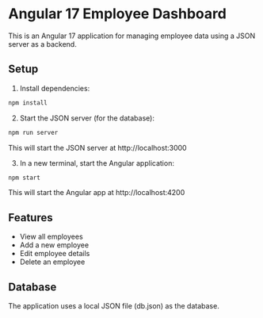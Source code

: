 # Angular 17 Employee Dashboard

This is an Angular 17 application for managing employee data using a JSON server as a backend.

## Setup

1. Install dependencies:
```bash
npm install
```

2. Start the JSON server (for the database):
```bash
npm run server
```
This will start the JSON server at http://localhost:3000

3. In a new terminal, start the Angular application:
```bash
npm start
```
This will start the Angular app at http://localhost:4200

## Features

- View all employees
- Add a new employee
- Edit employee details
- Delete an employee

## Database

The application uses a local JSON file (db.json) as the database. 